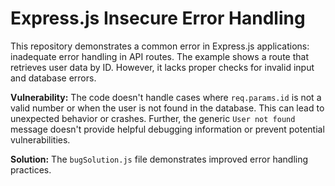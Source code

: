 # Express.js Insecure Error Handling
This repository demonstrates a common error in Express.js applications: inadequate error handling in API routes.  The example shows a route that retrieves user data by ID.  However, it lacks proper checks for invalid input and database errors.

**Vulnerability:** The code doesn't handle cases where `req.params.id` is not a valid number or when the user is not found in the database. This can lead to unexpected behavior or crashes.  Further, the generic `User not found` message doesn't provide helpful debugging information or prevent potential vulnerabilities.

**Solution:** The `bugSolution.js` file demonstrates improved error handling practices.